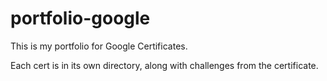 # portfolio-google
This is my portfolio for Google Certificates.

Each cert is in its own directory, along with challenges from the certificate.  
